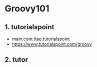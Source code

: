 # Groovy101

## 1. tutorialspoint

- main.com.ttao.tutorialspoint 
- https://www.tutorialspoint.com/groovy

## 2. tutor